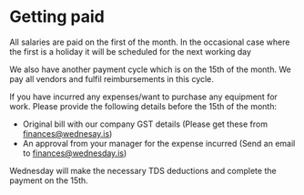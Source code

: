 # Getting paid

All salaries are paid on the first of the month. In the occasional case where the first is a holiday it will be scheduled for the next working day

We also have another payment cycle which is on the 15th of the month. We pay all vendors and fulfil reimbursements in this cycle.

If you have incurred any expenses/want to purchase any equipment for work. Please provide the following details before the 15th of the month:

* Original bill with our company GST details \(Please get these from finances@wednesay.is\)
* An approval from your manager for the expense incurred \(Send an email to finances@wednesday.is\)

Wednesday will make the necessary TDS deductions and complete the payment on the 15th.

